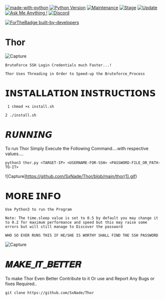 [![made-with-python](https://img.shields.io/badge/Made%20with-Python-1f425f.svg)](https://www.python.org/)
[![Python Version](https://img.shields.io/badge/python-3.6+-green)](https://www.python.org)
[![Maintenance](https://img.shields.io/badge/Maintained%3F-yes-green.svg)](https://github.com/SxNade)
[![Stage](https://img.shields.io/badge/Release-Stable-brightgreen.svg)](https://github.com/SxNade/Thor)
[![Update](https://img.shields.io/badge/updated-today-brightgreen)](https://github.com/SxNade/Thor/commits/main)
[![Ask Me Anything !](https://img.shields.io/badge/Ask%20me-anything-1abc9c.svg)](https://github.com/SxNade)
[![Discord](https://img.shields.io/discord/591914197219016707.svg?label=&logo=discord&logoColor=ffffff&color=7389D8&labelColor=6A7EC2)](https://github.com/SxNade)


[![ForTheBadge built-by-developers](http://ForTheBadge.com/images/badges/built-by-developers.svg)](https://github.com/SxNade)

# Thor
![Capture](https://i.pinimg.com/originals/92/f5/5d/92f55d08533130e1caa6eabfe2139718.gif)

`BruteForce SSH Login Credentials much Faster...!`

`Thor Uses Threading in Order to Speed-up the Bruteforce_Process`


# 𝗜𝗡𝗦𝗧𝗔𝗟𝗟𝗔𝗧𝗜𝗢𝗡 𝗜𝗡𝗦𝗧𝗥𝗨𝗖𝗧𝗜𝗢𝗡𝗦

` 1 chmod +x install.sh`

`2 ./install.sh`


# 𝙍𝙐𝙉𝙉𝙄𝙉𝙂
To run Thor Simply Execute the Following Command....with respective values....

`python3 thor.py <TARGET-IP> <USERNAME-FOR-SSH> <PASSWORD-FILE_OR_PATH-TO-IT>`

![Capture]https://github.com/SxNade/Thor/blob/main/thor(1).gif)

# 𝗠𝗢𝗥𝗘 𝗜𝗡𝗙𝗢

`Use Python3 to run the Program`

`Note: The time.sleep value is set to 0.5 by default you may change it to 0.2 for maximum performance and speed but this may raise some errors but will still manage to Discover the password`


`WHO SO EVER RUNS THIS IF HE/SHE IS WORTHY SHALL FIND THE SSH PASSWORD`

![Capture](https://i.makeagif.com/media/5-03-2019/CrHOpF.gif)

# 𝑴𝑨𝑲𝑬_𝑰𝑻_𝑩𝑬𝑻𝑻𝑬𝑹
To make Thor Even Better Contribute to it Or use and Report Any Bugs or fixes Required..

`git clone https://github.com/SxNade/Thor`

